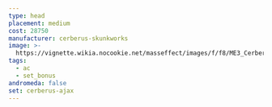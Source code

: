 ```yaml
---
type: head
placement: medium
cost: 28750
manufacturer: cerberus-skunkworks
image: >-
  https://vignette.wikia.nocookie.net/masseffect/images/f/f8/ME3_Cerberus_Ajax_Armor.png/revision/latest?cb=20121123062420
tags:
  - ac
  - set_bonus
andromeda: false
set: cerberus-ajax
---
```

